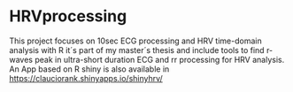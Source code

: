 # HRVprocessing

This project focuses on 10sec ECG processing and HRV time-domain analysis with R it´s part of my master´s thesis and include tools to find r-waves peak in  ultra-short duration ECG and rr processing for HRV analysis. An App based on R shiny is also available in https://clauciorank.shinyapps.io/shinyhrv/ 
